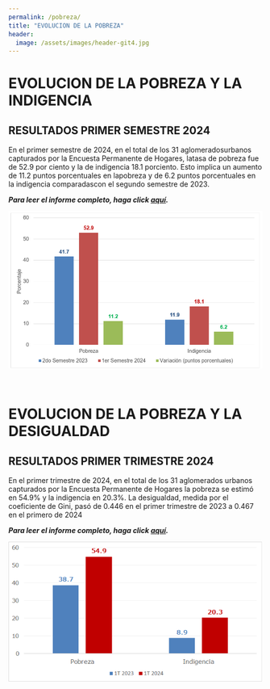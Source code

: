 ```yaml
---
permalink: /pobreza/
title: "EVOLUCION DE LA POBREZA"
header:
  image: /assets/images/header-git4.jpg
---
```


# EVOLUCION DE LA POBREZA Y LA INDIGENCIA

## RESULTADOS PRIMER SEMESTRE 2024

En el primer semestre de 2024, en el total de los 31 aglomeradosurbanos capturados por la Encuesta Permanente de Hogares, latasa de pobreza fue de 52.9 por ciento y la de indigencia 18.1 porciento. Esto implica un aumento de 11.2 puntos porcentuales en lapobreza y de 6.2 puntos porcentuales en la indigencia comparadascon el segundo semestre de 2023.

***Para leer el informe completo, haga click [aquí](https://mrozada.github.io/pobreza-indigencia/).***

![Evolucion de la pobreza y de la indigencia](/assets/images/fig1S.png)


<br>

# EVOLUCION DE LA POBREZA Y LA DESIGUALDAD

## RESULTADOS PRIMER TRIMESTRE 2024

En el primer trimestre de 2024, en el total de los 31 aglomerados urbanos capturados por la Encuesta Permanente de Hogares la pobreza se estimó en 54.9% y la indigencia en 20.3%. La desigualdad, medida por el coeficiente de Gini, pasó de 0.446 en el primer trimestre de 2023 a 0.467 en el primero de 2024

***Para leer el informe completo, haga click [aquí](https://www.utdt.edu/download.php?fname=_172295247740061400.pdf).***

![Evolucion de la pobreza y de la desigualdad](/assets/images/fig1.png)
